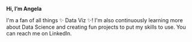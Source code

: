 <b>Hi, I’m Angela</b>

I'm a fan of all things ✨ Data Viz ✨! I'm also continuously learning more about Data Science and creating fun projects to put my skills to use. You can reach me on LinkedIn. 

<!---
Alessine/Alessine is a ✨ special ✨ repository because its `README.md` (this file) appears on your GitHub profile.
You can click the Preview link to take a look at your changes.
--->
